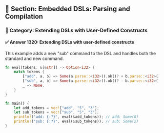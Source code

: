 ## 📘 Section: Embedded DSLs: Parsing and Compilation
### 🔹 Category: Extending DSLs with User-Defined Constructs
#### ✅ Answer 1320: Extending DSLs with user-defined constructs

This example adds a new "sub" command to the DSL and handles both the standard and new command.

```rust
fn eval(tokens: &[&str]) -> Option<i32> {
    match tokens {
        ["add", a, b] => Some(a.parse::<i32>().ok()? + b.parse::<i32>().ok()?),
        ["sub", a, b] => Some(a.parse::<i32>().ok()? - b.parse::<i32>().ok()?),
        _ => None,
    }
}

fn main() {
    let add_tokens = vec!["add", "5", "3"];
    let sub_tokens = vec!["sub", "5", "3"];
    println!("add: {:?}", eval(&add_tokens)); // add: Some(8)
    println!("sub: {:?}", eval(&sub_tokens)); // sub: Some(2)
}
```
